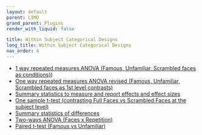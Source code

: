 ```yaml
---
layout: default
parent: LIMO
grand_parent: Plugins
render_with_liquid: false

title: Within Subject Categorical Designs
long_title: Within Subject Categorical Designs
nav_order: 4
---
```

- [1 way repeated measures ANOVA (Famous, Unfamiliar, Scrambled faces as conditions)](https://raw.githubusercontent.com/LIMO-EEG-Toolbox/limo_meeg/wiki/2.-One-way-repeated-measures-ANOVA-(Famous,-Unfamiliar,-Scrambled-faces-as-conditions)))
- [One way repeated measures ANOVA revised (Famous, Unfamiliar, Scrambled faces as 1st level contrasts)](https://raw.githubusercontent.com/LIMO-EEG-Toolbox/limo_meeg/wiki/3.--One-way-repeated-measures-ANOVA-revised-(Famous,-Unfamiliar,-Scrambled-faces-as-1st-level-contrasts))
- [Summary statistics to measure and report effects and effect sizes](https://raw.githubusercontent.com/LIMO-EEG-Toolbox/limo_meeg/wiki/4.-Summary-statistics:-Effects-and-Effect-sizes)
- [One sample t-test (contrasting Full Faces vs Scrambled Faces at the subject level)](https://raw.githubusercontent.com/LIMO-EEG-Toolbox/limo_meeg/wiki/5.-One-sample-t-test-(contrasting-Full-Faces-vs-Scrambled-Faces-at-the-subject-level))
- [Summary statistics of differences](https://raw.githubusercontent.com/LIMO-EEG-Toolbox/limo_meeg/wiki/6.-Summary-statistics-of-differences)
- [Two-ways ANOVA (Faces x Repetition)](https://raw.githubusercontent.com/LIMO-EEG-Toolbox/limo_meeg/wiki/7.-Two-ways-ANOVA-(Faces-x-Repetition))
- [Paired t-test (Famous vs Unfamiliar)](https://raw.githubusercontent.com/LIMO-EEG-Toolbox/limo_meeg/wiki/8.-Paired-t-test-(Famous-vs-Unfamiliar))